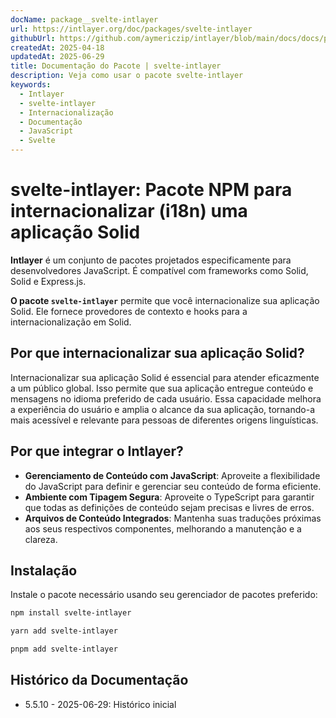 ```yaml
---
docName: package__svelte-intlayer
url: https://intlayer.org/doc/packages/svelte-intlayer
githubUrl: https://github.com/aymericzip/intlayer/blob/main/docs/docs/pt/packages/svelte-intlayer/index.md
createdAt: 2025-04-18
updatedAt: 2025-06-29
title: Documentação do Pacote | svelte-intlayer
description: Veja como usar o pacote svelte-intlayer
keywords:
  - Intlayer
  - svelte-intlayer
  - Internacionalização
  - Documentação
  - JavaScript
  - Svelte
---
```


# svelte-intlayer: Pacote NPM para internacionalizar (i18n) uma aplicação Solid

**Intlayer** é um conjunto de pacotes projetados especificamente para desenvolvedores JavaScript. É compatível com frameworks como Solid, Solid e Express.js.

**O pacote `svelte-intlayer`** permite que você internacionalize sua aplicação Solid. Ele fornece provedores de contexto e hooks para a internacionalização em Solid.

## Por que internacionalizar sua aplicação Solid?

Internacionalizar sua aplicação Solid é essencial para atender eficazmente a um público global. Isso permite que sua aplicação entregue conteúdo e mensagens no idioma preferido de cada usuário. Essa capacidade melhora a experiência do usuário e amplia o alcance da sua aplicação, tornando-a mais acessível e relevante para pessoas de diferentes origens linguísticas.

## Por que integrar o Intlayer?

- **Gerenciamento de Conteúdo com JavaScript**: Aproveite a flexibilidade do JavaScript para definir e gerenciar seu conteúdo de forma eficiente.
- **Ambiente com Tipagem Segura**: Aproveite o TypeScript para garantir que todas as definições de conteúdo sejam precisas e livres de erros.
- **Arquivos de Conteúdo Integrados**: Mantenha suas traduções próximas aos seus respectivos componentes, melhorando a manutenção e a clareza.

## Instalação

Instale o pacote necessário usando seu gerenciador de pacotes preferido:

```bash packageManager="npm"
npm install svelte-intlayer
```

```bash packageManager="yarn"
yarn add svelte-intlayer
```

```bash packageManager="pnpm"
pnpm add svelte-intlayer
```

## Histórico da Documentação

- 5.5.10 - 2025-06-29: Histórico inicial
